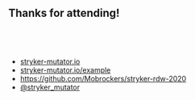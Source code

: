 ## Thanks for attending!

<div class="flex">
    <div class="col">
      <ul style="margin-top: 75px" class="no-list">
        <li><a href="https://stryker-mutator.io">stryker-mutator.io</a></li>
        <li><a href="https://stryker-mutator.io/example">stryker-mutator.io/example</a></li>
        <li><a href="https://github.com/Mobrockers/stryker-rdw-2020">https://github.com/Mobrockers/stryker-rdw-2020</a></li>
        <li><a href="https://twitter.com/stryker_mutator">@stryker_mutator</a></li>
      </ul>
    </div>
</div>